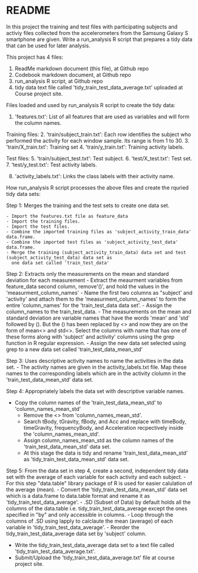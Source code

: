
README
====================================================

In this project the training and test files with participating subjects and activiy files collected from the accelerometers 
from the Samsung Galaxy S smartphone are given. Write a run_analysis R script that prepares a tidy data that can be used for later analysis.

This project has 4 files:

1. ReadMe markdown document (this file),  at Github repo
2. Codebook markdown document,  at Github repo
3. run_analysis R script, at Github repo
4. tidy data text file called 'tidy_train_test_data_average.txt' uploaded at Course project site. 


Files loaded and used by run_analysis R script to create the tidy data:

 1. 'features.txt': List of all features that are used as variables and will form the column names.
 
 Training files:
 2. 'train/subject_train.txt': Each row identifies the subject who performed the activity for each window sample. 
     Its range is from 1 to 30.
 3. 'train/X_train.txt': Training set
 4. 'train/y_train.txt': Training activity labels.
 
 Test files:
 5. 'train/subject_test.txt': Test subject.
 6. 'test/X_test.txt': Test set.
 7. 'test/y_test.txt': Test activity labels.
 
 8. 'activity_labels.txt': Links the class labels with their activity name.

How run_analysis R script processes the above files and create the rquried tidy data sets:


Step 1: Merges the training and the test sets to create one data set.

	- Import the features.txt file as feature_data
	- Import the training files.
	- Import the test files.
	- Combine the imported training files as 'subject_activity_train_data' data.frame.
	- Combine the imported test files as 'subject_activity_test_data' data.frame.
	- Merge the training (subject_activity_train_data) data set and test (subject_activity_test_data) data set as 
	  one data set called 'train_test_data'


Step 2: Extracts only the measurements on the mean and standard deviation for each measurement
	- Extract the meaurment variables from feature_data second column, remove'()', and hold the values in the 
	  'measurment_column_names'
	- Name the first two columns as "subject' and 'activity' and attach them to the 'measurment_column_names' 
	   to form the entire 'column_names' for the 'train_test_data data set'.
	- Assign the column_names to the train_test_data.
	- The measurements on the mean and standard deviation are variable names that have the words 'mean' and 'std'
	  followed by (). But the () has been replaced by <<parenthesis>> and now they are on the form of 
	  mean<<parenthesis>> and std<<parenthesis>>. Select the columns with name that has one of these forms along 
	  with 'subject' and activity' columns using the grep function in R regular expression.
	- Assign the new data set selected using grep to a new data set called 'train_test_data_mean_std'

Step 3: Uses descriptive activity names to name the activities in the data set.
	- The activity names are given in the activity_labels.txt file. Map these names to the corresponding labels
	  which are in the activity clolumn in the 'train_test_data_mean_std' data set.

Step 4: Appropriately labels the data set with descriptive variable names.
  - Copy the column names of the 'train_test_data_mean_std' to 'column_names_mean_std'
	- Remove the <<parenthesis>> from 'column_names_mean_std'.
	- Search tBody, tGravity, fBody, and Acc and replace with timeBody, timeGravity, frequencyBody, and 
	  Acceleration recpectively inside the 'column_names_mean_std'.
	- Assign column_names_mean_std as the column names of the 'train_test_data_mean_std' data set.
	- At this stage the data is tidy and rename 'train_test_data_mean_std' as 'tidy_train_test_data_mean_std' data set.


Step 5: From the data set in step 4, create a second, independent tidy data set with the average of each variable for each activity and each subject.
	- For this step "data.table" library package of R is used for easier calulation of the average (mean).
	- Convert the 'tidy_train_test_data_mean_std' data set which is a data.frame to data.table format and rename it 
	  as 'tidy_train_test_data_average'.
	- .SD (Subset of Data) by default holds all the columns of the data.table i.e. tidy_train_test_data_average except 
	  the ones specified in "by" and only accessible in columns. 
	- Loop through the columns of .SD using lapply to calclaute the mean (average) of each variable 
	  in 'tidy_train_test_data_average'.
	- Reorder the tidy_train_test_data_average data set by 'subject' column.
  - Write the tidy_train_test_data_average data set to a text file called 'tidy_train_test_data_average.txt'.
  - Submit/Upload the 'tidy_train_test_data_average.txt' file at course project site.
